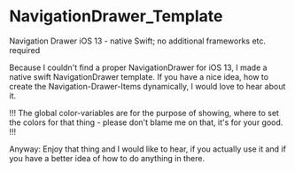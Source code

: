 # NavigationDrawer_Template
Navigation Drawer iOS 13 - native Swift; no additional frameworks etc. required

Because I couldn't find a proper NavigationDrawer for iOS 13, I made a native swift NavigationDrawer template. If you have a nice idea, how to create the Navigation-Drawer-Items dynamically, I would love to hear about it.

!!! The global color-variables are for the purpose of showing, where to set the colors for that thing - please don't blame me on that, it's for your good. !!!

Anyway: Enjoy that thing and I would like to hear, if you actually use it and if you have a better idea of how to do anything in there.
